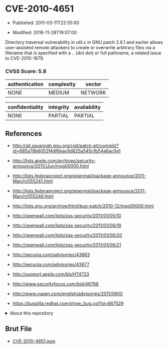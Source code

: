 # CVE-2010-4651

- Published: 2011-03-11T22:55:00

- Modified: 2016-11-28T19:07:00

Directory traversal vulnerability in util.c in GNU patch 2.6.1 and earlier allows user-assisted remote attackers to create or overwrite arbitrary files via a filename that is specified with a .. (dot dot) or full pathname, a related issue to CVE-2010-1679.

### CVSS Score: **5.8**

| authentication | complexity | vector |
| --- | --- | --- |
| NONE | MEDIUM | NETWORK |

| confidentiality | integrity | availability |
| --- | --- | --- |
| NONE | PARTIAL | PARTIAL |

## References

* http://git.savannah.gnu.org/cgit/patch.git/commit/?id=685a78b6052f4df6eac6d625a545cfb54a6ac0e1

* http://lists.apple.com/archives/security-announce/2011//Jun/msg00000.html

* http://lists.fedoraproject.org/pipermail/package-announce/2011-March/055241.html

* http://lists.fedoraproject.org/pipermail/package-announce/2011-March/055246.html

* http://lists.gnu.org/archive/html/bug-patch/2010-12/msg00000.html

* http://openwall.com/lists/oss-security/2011/01/05/10

* http://openwall.com/lists/oss-security/2011/01/06/19

* http://openwall.com/lists/oss-security/2011/01/06/20

* http://openwall.com/lists/oss-security/2011/01/06/21

* http://secunia.com/advisories/43663

* http://secunia.com/advisories/43677

* http://support.apple.com/kb/HT4723

* http://www.securityfocus.com/bid/46768

* http://www.vupen.com/english/advisories/2011/0600

* https://bugzilla.redhat.com/show_bug.cgi?id=667529

<details>
<summary>About this repository</summary> 

  This repository is part of the project [Live Hack CVE](https://github.com/Live-Hack-CVE). Main website can be found [www.live-hack.org](https://www.live-hack.org) 
  
  Made by [Sn0wAlice](https://github.com/Sn0wAlice) for the people that care about security and need to have a feed of the latest CVEs. Hope you enjoy it, don't forget to star the repo and follow me on [Twitter](https://twitter.com/Sn0wAlice) and [Github](https://github.com/Sn0wAlice). And that is my [personnal website](https://www.alice-snow.me/)

  - [Home Page](https://github.com/Live-Hack-CVE)
  - [Framework](https://github.com/Live-Hack-CVE/cve-framework)
  - [CVE database](https://github.com/Live-Hack-CVE/full_database)
  - [Changelog](https://github.com/Live-Hack-CVE/Changelog)
</details>

## Brut File

* [CVE-2010-4651.json](https://raw.githubusercontent.com/Live-Hack-CVE/full_database/main/cves/2010/CVE-2010-4651.json)

